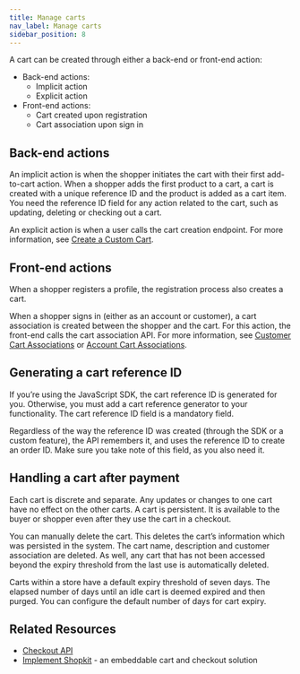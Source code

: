 ```yaml
---
title: Manage carts
nav_label: Manage carts
sidebar_position: 8
---
```


A cart can be created through either a back-end or front-end action:

- Back-end actions:
    - Implicit action
    - Explicit action
- Front-end actions:
    - Cart created upon registration
    - Cart association upon sign in

## Back-end actions

An implicit action is when the shopper initiates the cart with their first add-to-cart action. When a shopper adds the first product to a cart, a cart is created with a unique reference ID and the product is added as a cart item. You need the reference ID field for any action related to the cart, such as updating, deleting or checking out a cart.

An explicit action is when a user calls the cart creation endpoint. For more information, see [Create a Custom Cart](/docs/commerce-cloud/carts/create-custom-cart-items).


## Front-end actions

When a shopper registers a profile, the registration process also creates a cart.

When a shopper signs in (either as an account or customer), a cart association is created between the shopper and the cart. For this action, the front-end calls the cart association API. For more information, see [Customer Cart Associations](/docs/commerce-cloud/carts/customer-cart-associations/customer-cart-associations-overview) or [Account Cart Associations](/docs/commerce-cloud/carts/account-cart-associations/account-cart-associations-overview).

## Generating a cart reference ID

If youʼre using the JavaScript SDK, the cart reference ID is generated for you. Otherwise, you must add a cart reference generator to your functionality. The cart reference ID field is a mandatory field.

Regardless of the way the reference ID was created (through the SDK or a custom feature), the API remembers it, and uses the reference ID to create an order ID. Make sure you take note of this field, as you also need it.

## Handling a cart after payment

Each cart is discrete and separate. Any updates or changes to one cart have no effect on the other carts. A cart is persistent. It is available to the buyer or shopper even after they use the cart in a checkout.

You can manually delete the cart. This deletes the cart’s information which was persisted in the system. The cart name, description and customer association are deleted. As well, any cart that has not been accessed beyond the expiry threshold from the last use is automatically deleted.

Carts within a store have a default expiry threshold of seven days. The elapsed number of days until an idle cart is deemed expired and then purged. You can configure the default number of days for cart expiry.

## Related Resources

- [Checkout API](/docs/commerce-cloud/checkout)
- [Implement Shopkit](https://www.moltin.com/commerce-solutions/shopkit) - an embeddable cart and checkout solution
